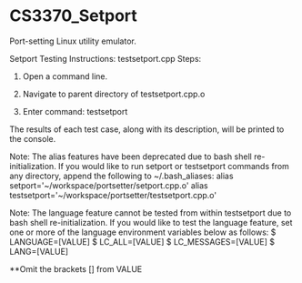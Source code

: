 # CS3370_Setport
Port-setting Linux utility emulator.

Setport Testing Instructions: testsetport.cpp
Steps:

1) Open a command line.

2) Navigate to parent directory of testsetport.cpp.o

3) Enter command: testsetport

The results of each test case, along with its description, will be printed to the console.

Note: The alias features have been deprecated due to bash shell re-initialization.
If you would like to run setport or testsetport commands from any directory, append the following to ~/.bash_aliases:
alias setport='~/workspace/portsetter/setport.cpp.o'
alias testsetport='~/workspace/portsetter/testsetport.cpp.o'

Note: The language feature cannot be tested from within testsetport due to bash shell re-initialization.
If you would like to test the language feature, set one or more of the language environment variables below as follows:
$ LANGUAGE=[VALUE]
$ LC_ALL=[VALUE]
$ LC_MESSAGES=[VALUE]
$ LANG=[VALUE]

**Omit the brackets [] from VALUE
